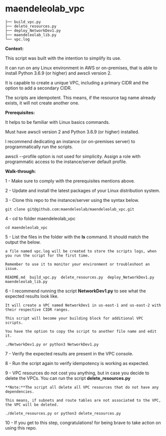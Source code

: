 # maendeleolab_vpc

```
├── build_vpc.py
├── delete_resources.py
├── deploy_NetworkDev1.py
├── maendeleolab_lib.py
└── vpc.log
```

**Context:**

This script was built with the intention to simplify its use. 

It can run on any Linux environment in AWS or on-premises, that is able to install Python 3.6.9 (or higher) and awscli version 2.

It is capable to create a unique VPC, including a primary CIDR and the option to add a secondary CIDR.

The scripts are idempotent. This means, if the resource tag name already exists, it will not create another one.

**Prerequisites:**

It helps to be familiar with Linux basics commands.

Must have awscli version 2 and Python 3.6.9 (or higher) installed.

I recommend dedicating an instance (or on-premises server) to programmatically run the scripts.  

awscli --profile option is not used for simplicity. Assign a role with programmatic access to the instance/server default profile.


**Walk-through:**

1 - Make sure to comply with the prerequisites mentions above.

2 - Update and install the latest packages of your Linux distribution system.

3 - Clone this repo to the instance/server using the syntax below.

```
git clone git@github.com:maendeleolab/maendeleolab_vpc.git
```

4 - cd to folder maendeleolab_vpc

```
cd maendeleolab_vpc
```

5 - List the files in the folder with the **ls** command. It should match the output the below.
	
	a file named vpc.log will be created to store the scripts logs, when you run the script for the first time.
	
	Remember to use it to monitor your environment or troubleshoot an issue.

```
README.md  build_vpc.py  delete_resources.py  deploy_NetworkDev1.py  maendeleolab_lib.py
```

6 - I recommend running the script **NetworkDev1.py** to see what the expected results look like. 

	It will create a VPC named NetworkDev1 in us-east-1 and us-east-2 with their respective CIDR ranges.

	This script will become your building block for additional VPC scripts. 

	You have the option to copy the script to another file name and edit it.

```
./NetworkDev1.py or python3 NetworkDev1.py
```

7 - Verify the expected results are present in the VPC console. 

8 - Run the script again to verify idempotency is working as expected. 

9 - VPC resources do not cost you anything, but in case you decide to delete the VPCs. You can run the script **delete_resources.py**
	
	**Note:**The script all delete all VPC resources that do not have any dependencies. 
	
	This means, if subnets and route tables are not associated to the VPC, the VPC will be deleted. 

```
./delete_resources.py or python3 delete_resources.py
```

10 - If you get to this step, congratulations! for being brave to take action on using this repo. 

	
